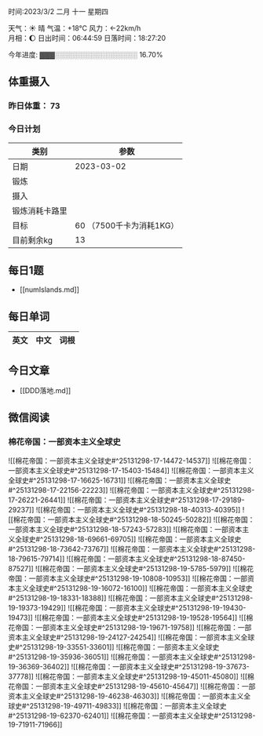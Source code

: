 

时间:2023/3/2 二月 十一 星期四

天气：☀️   晴 气温：+18°C 风力：←22km/h  
月相：🌔 日出时间：06:44:59 日落时间：18:27:20

今年进度: ▓▓▓░░░░░░░░░░░░░░░░░ 16.70%

## 体重摄入

### 昨日体重： 73
### 今日计划
| 类别           | 参数                    |
| -------------- | ----------------------- |
| 日期           | 2023-03-02               |
| 锻炼           |               |
| 摄入           |  |
| 锻炼消耗卡路里 | |
| 目标           | 60      （7500千卡为消耗1KG）                |
| 目前剩余kg               |       13                   |

## 每日1题

- [[numIslands.md]]

## 每日单词

| 英文       | 中文       |词根|
| ---------- | ---------- | ---|

## 今日文章

- [[DDD落地.md]]

## 微信阅读

<!-- start of weread -->

### 棉花帝国：一部资本主义全球史
![[棉花帝国：一部资本主义全球史#^25131298-17-14472-14537]]
![[棉花帝国：一部资本主义全球史#^25131298-17-15403-15484]]
![[棉花帝国：一部资本主义全球史#^25131298-17-16625-16731]]
![[棉花帝国：一部资本主义全球史#^25131298-17-22156-22223]]
![[棉花帝国：一部资本主义全球史#^25131298-17-26221-26441]]
![[棉花帝国：一部资本主义全球史#^25131298-17-29189-29237]]
![[棉花帝国：一部资本主义全球史#^25131298-18-40313-40395]]
![[棉花帝国：一部资本主义全球史#^25131298-18-50245-50282]]
![[棉花帝国：一部资本主义全球史#^25131298-18-57243-57283]]
![[棉花帝国：一部资本主义全球史#^25131298-18-69661-69705]]
![[棉花帝国：一部资本主义全球史#^25131298-18-73642-73767]]
![[棉花帝国：一部资本主义全球史#^25131298-18-79615-79714]]
![[棉花帝国：一部资本主义全球史#^25131298-18-87450-87527]]
![[棉花帝国：一部资本主义全球史#^25131298-19-5785-5979]]
![[棉花帝国：一部资本主义全球史#^25131298-19-10808-10953]]
![[棉花帝国：一部资本主义全球史#^25131298-19-16072-16100]]
![[棉花帝国：一部资本主义全球史#^25131298-19-18331-18388]]
![[棉花帝国：一部资本主义全球史#^25131298-19-19373-19429]]
![[棉花帝国：一部资本主义全球史#^25131298-19-19430-19473]]
![[棉花帝国：一部资本主义全球史#^25131298-19-19528-19564]]
![[棉花帝国：一部资本主义全球史#^25131298-19-19671-19758]]
![[棉花帝国：一部资本主义全球史#^25131298-19-24127-24254]]
![[棉花帝国：一部资本主义全球史#^25131298-19-33551-33601]]
![[棉花帝国：一部资本主义全球史#^25131298-19-35936-36051]]
![[棉花帝国：一部资本主义全球史#^25131298-19-36369-36402]]
![[棉花帝国：一部资本主义全球史#^25131298-19-37673-37778]]
![[棉花帝国：一部资本主义全球史#^25131298-19-45011-45080]]
![[棉花帝国：一部资本主义全球史#^25131298-19-45610-45647]]
![[棉花帝国：一部资本主义全球史#^25131298-19-46238-46303]]
![[棉花帝国：一部资本主义全球史#^25131298-19-49711-49833]]
![[棉花帝国：一部资本主义全球史#^25131298-19-62370-62401]]
![[棉花帝国：一部资本主义全球史#^25131298-19-71911-71966]]

<!-- end of weread -->
